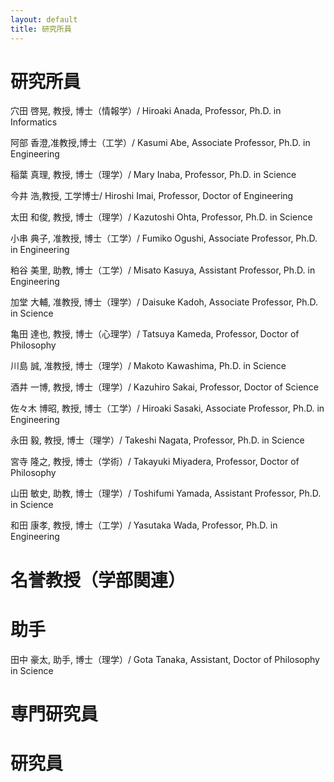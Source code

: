 ```yaml
---
layout: default
title: 研究所員
---
```


# 研究所員

穴田 啓晃, 教授, 博士（情報学）/ Hiroaki Anada, Professor, Ph.D. in Informatics

阿部 香澄,准教授,博士（工学）/ Kasumi Abe, Associate Professor, Ph.D. in Engineering

稲葉 真理, 教授, 博士（理学）/ Mary Inaba, Professor, Ph.D. in Science

今井 浩,教授, 工学博士/ Hiroshi Imai, Professor, Doctor of Engineering

太田 和俊, 教授, 博士（理学）/ Kazutoshi Ohta, Professor, Ph.D. in Science

小串 典子, 准教授, 博士（工学）/ Fumiko Ogushi, Associate Professor, Ph.D. in Engineering

粕谷 美里, 助教, 博士（工学）/ Misato Kasuya, Assistant Professor, Ph.D. in Engineering

加堂 大輔, 准教授, 博士（理学）/ Daisuke Kadoh, Associate Professor, Ph.D. in Science

亀田 達也, 教授, 博士（心理学）/ Tatsuya Kameda, Professor, Doctor of Philosophy

川島 誠, 准教授, 博士（理学）/ Makoto Kawashima, Ph.D. in Science

酒井 一博, 教授, 博士（理学）/ Kazuhiro Sakai, Professor, Doctor of Science

佐々木 博昭, 教授, 博士（工学）/ Hiroaki Sasaki, Associate Professor, Ph.D. in Engineering

永田 毅, 教授, 博士（理学）/ Takeshi Nagata, Professor, Ph.D. in Science

宮寺 隆之, 教授, 博士（学術）/ Takayuki Miyadera, Professor, Doctor of Philosophy

山田 敏史, 助教, 博士（理学）/ Toshifumi Yamada, Assistant Professor, Ph.D. in Science

和田 康孝, 教授, 博士（工学）/ Yasutaka Wada, Professor, Ph.D. in Engineering

# 名誉教授（学部関連）

# 助手
田中 豪太, 助手, 博士（理学）/ Gota Tanaka, Assistant, Doctor of Philosophy in Science

# 専門研究員

# 研究員
